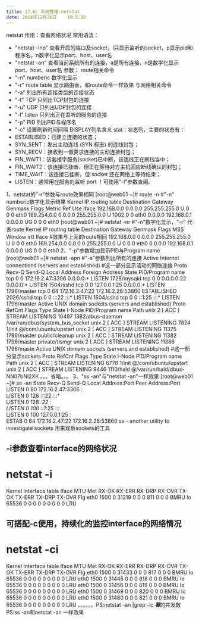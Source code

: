 ```yaml
---
title: 17.6: 系统管理-netstat
date: 2014年12月26日	 19:5:00
---
```

 
netstat
作用：查看网络状况
常用语法： 
* "netstat -lnp" 查看开启的端口及socket，l只显示监听的socket，p显示pid和程序名，n数字化显示port、host、user名
* "netstat -an" 查看当前系统所有的连接，a是所有连接，n是数字化显示port、host、user名
参数：
route相关命令
* "-n" numberic 数字化显示
* "-r" route table 显示路由表，和route命令一样效果
与网络相关命令
* "-a" 列出所有连接类型的连接状态
* "-t" TCP 只列出TCP封包的连接
* "-u" UDP 只列出UDP封包的连接
* "-l" listen 只列出正在监听的服务的连接
* "-p" PID 列出PID与程序名
* "-c" 设置刷新时间间隔
DISPLAY列名含义
stat：状态列，主要的状态有：
* ESTABLISED：已建立连接的状态；
* SYN_SENT：发出主动连线 (SYN 标志) 的连线封包；
* SYN_RECV：接收到一個要求连接的主动连接封包；
* FIN_WAIT1：该套接字服务(socket)已中断，该连线正在断线当中；
* FIN_WAIT2：该连接已挂断，但正在等待对方主机回应断线确认的封包；
* TIME_WAIT：该连接已挂断，但 socket 还在网络上等待结束；
* LISTEN：通常用在服务的监听 port ！可使用"-l"参数查阅。
 
1、netstat的"-r"参数与route效果相同
[root@web01 ~]# route -n        #"-n" numberic数字化显示结果
Kernel IP routing table
Destination     Gateway         Genmask         Flags Metric Ref    Use Iface
192.168.0.0     0.0.0.0         255.255.255.0   U     0      0        0 eth0
169.254.0.0     0.0.0.0         255.255.0.0     U     1002   0        0 eth0
0.0.0.0         192.168.0.1     0.0.0.0         UG    0      0        0 eth0
[root@web01 ~]# netstat -nr        #"-n"数字化显示，"-r" 代表route
Kernel IP routing table
Destination     Gateway         Genmask         Flags   MSS Window  irtt Iface   #效果与上面的route相同
192.168.0.0     0.0.0.0         255.255.255.0   U         0 0          0 eth0
169.254.0.0     0.0.0.0         255.255.0.0     U         0 0          0 eth0
0.0.0.0         192.168.0.1     0.0.0.0         UG        0 0          0 eth0
2、"-p"参数增加显示PID与Program name
[root@web01 ~]# netstat -apn   #"-a"参数列出所有的连接
Active Internet connections (servers and established)    #这一部分显示活动的网络连接
Proto Recv-Q Send-Q Local Address               Foreign Address             State       PID/Program name
tcp        0      0 172.16.2.47:3306            0.0.0.0:*                   LISTEN      1728/mysqld
tcp        0      0 0.0.0.0:22                  0.0.0.0:*                   LISTEN      1504/sshd
tcp        0      0 127.0.0.1:25                0.0.0.0:*                   LISTEN      1796/master
tcp        0     64 172.16.2.47:22              172.16.2.28:53860           ESTABLISHED 2026/sshd
tcp        0      0 :::22                       :::*                        LISTEN      1504/sshd
tcp        0      0 ::1:25                      :::*                        LISTEN      1796/master
Active UNIX domain sockets (servers and established)
Proto RefCnt Flags       Type       State         I-Node PID/Program name    Path
unix  2      [ ACC ]     STREAM     LISTENING     10497  1382/dbus-daemon    /var/run/dbus/system_bus_socket
unix  2      [ ACC ]     STREAM     LISTENING     7824   1/init              @/com/ubuntu/upstart
unix  2      [ ACC ]     STREAM     LISTENING     11375  1796/master         public/cleanup
unix  2      [ ACC ]     STREAM     LISTENING     11382  1796/master         private/tlsmgr
unix  2      [ ACC ]     STREAM     LISTENING     11386  1796/maste
Active UNIX domain sockets (servers and established)   #这一部分显示sockets
Proto RefCnt Flags       Type       State         I-Node PID/Program name    Path
unix  2      [ ACC ]     STREAM     LISTENING     6778   1/init              @/com/ubuntu/upstart
unix  2      [ ACC ]     STREAM     LISTENING     9446   1110/hald           @/var/run/hald/dbus-NN07bNl2XK
。。。省略。。。
3、"ss -an"与"netstat -an"一样效果
[root@web01 ~]# ss -an
State       Recv-Q Send-Q   Local Address:Port     Peer Address:Port
LISTEN      0      80         172.16.2.47:3306                *:*  
LISTEN      0      128                 :::22                 :::*  
LISTEN      0      128                  *:22                  *:*  
LISTEN      0      100                ::1:25                 :::*  
LISTEN      0      100          127.0.0.1:25                  *:*  
ESTAB       0      64         172.16.2.47:22        172.16.2.28:53860
ss - another utility to investigate sockets 用来观察sockets的工具
## -i参数查看interface的网络状况
# netstat -i
Kernel Interface table
Iface       MTU Met    RX-OK RX-ERR RX-DRP RX-OVR    TX-OK TX-ERR TX-DRP TX-OVR Flg
eth0       1500   0    31219      0      0      0      811      0      0      0 BMRU
lo        65536   0        0      0      0      0        0      0      0      0 LRU
## 可搭配-c使用，持续化的监控interface的网络情况
# netstat -ci
Kernel Interface table
Iface       MTU Met    RX-OK RX-ERR RX-DRP RX-OVR    TX-OK TX-ERR TX-DRP TX-OVR Flg
eth0       1500   0    31433      0      0      0      817      0      0      0 BMRU
lo        65536   0        0      0      0      0        0      0      0      0 LRU
eth0       1500   0    31445      0      0      0      818      0      0      0 BMRU
lo        65536   0        0      0      0      0        0      0      0      0 LRU
eth0       1500   0    31456      0      0      0      819      0      0      0 BMRU
lo        65536   0        0      0      0      0        0      0      0      0 LRU
eth0       1500   0    31469      0      0      0      820      0      0      0 BMRU
lo        65536   0        0      0      0      0        0      0      0      0 LRU
eth0       1500   0    31480      0      0      0      821      0      0      0 BMRU
lo        65536   0        0      0      0      0        0      0      0      0 LRU
。。。。。。PS:netstat -an |grep -ic ***看***的并发数
PS:ss -an和netstat -an 一样效果
